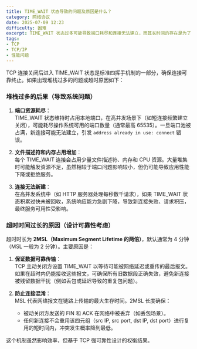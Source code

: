 ```yaml
---
title: TIME_WAIT 状态导致的问题及原因是什么？
category: 网络协议
date: 2025-07-09 12:23
difficulty: 困难
excerpt: TIME_WAIT 状态过多可能导致端口耗尽和连接无法建立，而其长时间的存在是为了确保数据传输的可靠性。
tags:
- TCP
- TCP/IP
- 性能问题
---
```

TCP 连接关闭后进入 TIME_WAIT 状态是标准四挥手机制的一部分，确保连接可靠终止。如果出现堆栈过多的问题或超时原因如下：

### 堆栈过多的后果（导致系统问题）

1. **端口资源耗尽**：  
   TIME_WAIT 状态维持时占用本地端口，在高并发场景下（如短连接频繁建立关闭），可能耗尽操作系统可用的端口数量（通常最高 65535）。一旦端口池被占满，新连接可能无法建立，引发 `address already in use: connect` 错误。

2. **文件描述符和内存占用增加**：  
   每个 TIME_WAIT 连接会占用少量文件描述符、内存和 CPU 资源。大量堆集时可能触发资源不足，虽然相较于端口问题影响较小，但仍可能导致应用性能下降或拒绝服务。

3. **连接无法新建**：  
   在高并发系统中（如 HTTP 服务器处理每秒数千请求），如果 TIME_WAIT 状态积累过快未被回收，系统响应能力急剧下降，导致新连接失败、请求积压，最终服务可用性受影响。

### 超时时间过长的原因（设计可靠性考虑）

超时时长为 **2MSL（Maximum Segment Lifetime 的两倍）**，默认通常为 4 分钟（MSL 一般为 2 分钟）。主要原因是：
1. **保证数据可靠传输**：  
   TCP 主动关闭方设置 TIME_WAIT 以等待可能被网络延迟或重传的最后报文。如果在超时内仍能接收这些报文，可确保所有旧数据段正确失效，避免新连接被残留数据干扰（例如丢包或延迟导致的重复包问题）。

2. **防止连接混淆**：  
   MSL 代表网络报文在链路上传输的最大生存时间。2MSL 长度确保：
   - 被动关闭方发送的 FIN 和 ACK 在网络中被丢弃（如丢包场景）。
   - 任何新连接不会重用该四元组（src IP, src port, dst IP, dst port）进行复用的短时间内，冲突发生概率降到最低。

这个机制虽然影响效率，但基于 TCP 强可靠性设计的权衡结果。
